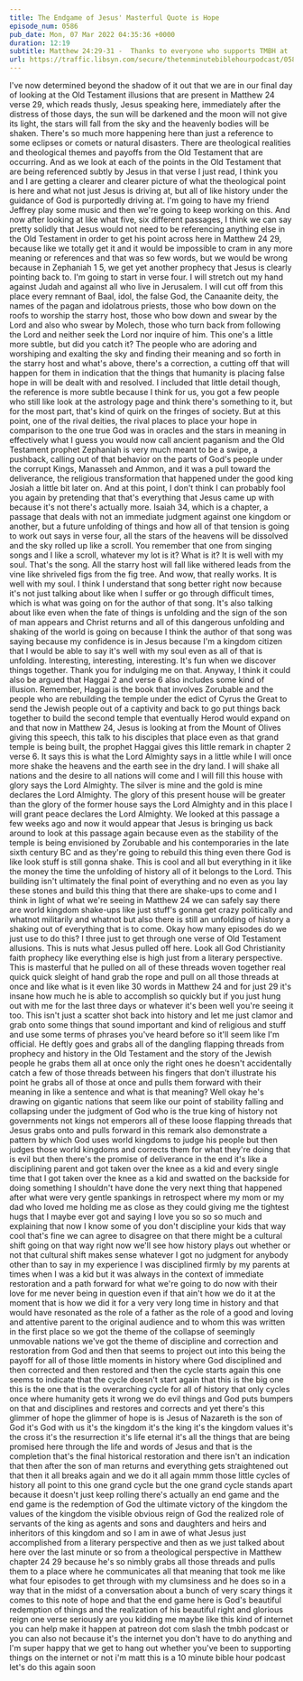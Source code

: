 ```yaml
---
title: The Endgame of Jesus' Masterful Quote is Hope
episode_num: 0586
pub_date: Mon, 07 Mar 2022 04:35:36 +0000
duration: 12:19
subtitle: Matthew 24:29-31 -  Thanks to everyone who supports TMBH at  You're the reason we can all do this together!  Music written and performed by .
url: https://traffic.libsyn.com/secure/thetenminutebiblehourpodcast/0586_-_The_Endgame_of_Jesus_Masterful_Quote_is_Hope.mp3
---
```


 I've now determined beyond the shadow of it out that we are in our final day of looking at the Old Testament illusions that are present in Matthew 24 verse 29, which reads thusly, Jesus speaking here, immediately after the distress of those days, the sun will be darkened and the moon will not give its light, the stars will fall from the sky and the heavenly bodies will be shaken. There's so much more happening here than just a reference to some eclipses or comets or natural disasters. There are theological realities and theological themes and payoffs from the Old Testament that are occurring. And as we look at each of the points in the Old Testament that are being referenced subtly by Jesus in that verse I just read, I think you and I are getting a clearer and clearer picture of what the theological point is here and what not just Jesus is driving at, but all of like history under the guidance of God is purportedly driving at. I'm going to have my friend Jeffrey play some music and then we're going to keep working on this. And now after looking at like what five, six different passages, I think we can say pretty solidly that Jesus would not need to be referencing anything else in the Old Testament in order to get his point across here in Matthew 24 29, because like we totally get it and it would be impossible to cram in any more meaning or references and that was so few words, but we would be wrong because in Zephaniah 1 5, we get yet another prophecy that Jesus is clearly pointing back to. I'm going to start in verse four. I will stretch out my hand against Judah and against all who live in Jerusalem. I will cut off from this place every remnant of Baal, idol, the false God, the Canaanite deity, the names of the pagan and idolatrous priests, those who bow down on the roofs to worship the starry host, those who bow down and swear by the Lord and also who swear by Molech, those who turn back from following the Lord and neither seek the Lord nor inquire of him. This one's a little more subtle, but did you catch it? The people who are adoring and worshiping and exalting the sky and finding their meaning and so forth in the starry host and what's above, there's a correction, a cutting off that will happen for them in indication that the things that humanity is placing false hope in will be dealt with and resolved. I included that little detail though, the reference is more subtle because I think for us, you got a few people who still like look at the astrology page and think there's something to it, but for the most part, that's kind of quirk on the fringes of society. But at this point, one of the rival deities, the rival places to place your hope in comparison to the one true God was in oracles and the stars in meaning in effectively what I guess you would now call ancient paganism and the Old Testament prophet Zephaniah is very much meant to be a swipe, a pushback, calling out of that behavior on the parts of God's people under the corrupt Kings, Manasseh and Ammon, and it was a pull toward the deliverance, the religious transformation that happened under the good king Josiah a little bit later on. And at this point, I don't think I can probably fool you again by pretending that that's everything that Jesus came up with because it's not there's actually more. Isaiah 34, which is a chapter, a passage that deals with not an immediate judgment against one kingdom or another, but a future unfolding of things and how all of that tension is going to work out says in verse four, all the stars of the heavens will be dissolved and the sky rolled up like a scroll. You remember that one from singing songs and I like a scroll, whatever my lot is it? What is it? It is well with my soul. That's the song. All the starry host will fall like withered leads from the vine like shriveled figs from the fig tree. And wow, that really works. It is well with my soul. I think I understand that song better right now because it's not just talking about like when I suffer or go through difficult times, which is what was going on for the author of that song. It's also talking about like even when the fate of things is unfolding and the sign of the son of man appears and Christ returns and all of this dangerous unfolding and shaking of the world is going on because I think the author of that song was saying because my confidence is in Jesus because I'm a kingdom citizen that I would be able to say it's well with my soul even as all of that is unfolding. Interesting, interesting, interesting. It's fun when we discover things together. Thank you for indulging me on that. Anyway, I think it could also be argued that Haggai 2 and verse 6 also includes some kind of illusion. Remember, Haggai is the book that involves Zorubable and the people who are rebuilding the temple under the edict of Cyrus the Great to send the Jewish people out of a captivity and back to go put things back together to build the second temple that eventually Herod would expand on and that now in Matthew 24, Jesus is looking at from the Mount of Olives giving this speech, this talk to his disciples that place even as that grand temple is being built, the prophet Haggai gives this little remark in chapter 2 verse 6. It says this is what the Lord Almighty says in a little while I will once more shake the heavens and the earth see in the dry land. I will shake all nations and the desire to all nations will come and I will fill this house with glory says the Lord Almighty. The silver is mine and the gold is mine declares the Lord Almighty. The glory of this present house will be greater than the glory of the former house says the Lord Almighty and in this place I will grant peace declares the Lord Almighty. We looked at this passage a few weeks ago and now it would appear that Jesus is bringing us back around to look at this passage again because even as the stability of the temple is being envisioned by Zorubable and his contemporaries in the late sixth century BC and as they're going to rebuild this thing even there God is like look stuff is still gonna shake. This is cool and all but everything in it like the money the time the unfolding of history all of it belongs to the Lord. This building isn't ultimately the final point of everything and no even as you lay these stones and build this thing that there are shake-ups to come and I think in light of what we're seeing in Matthew 24 we can safely say there are world kingdom shake-ups like just stuff's gonna get crazy politically and whatnot militarily and whatnot but also there is still an unfolding of history a shaking out of everything that is to come. Okay how many episodes do we just use to do this? I three just to get through one verse of Old Testament allusions. This is nuts what Jesus pulled off here. Look all God Christianity faith prophecy like everything else is high just from a literary perspective. This is masterful that he pulled on all of these threads woven together real quick quick sleight of hand grab the rope and pull on all those threads at once and like what is it even like 30 words in Matthew 24 and for just 29 it's insane how much he is able to accomplish so quickly but if you just hung out with me for the last three days or whatever it's been well you're seeing it too. This isn't just a scatter shot back into history and let me just clamor and grab onto some things that sound important and kind of religious and stuff and use some terms of phrases you've heard before so it'll seem like I'm official. He deftly goes and grabs all of the dangling flapping threads from prophecy and history in the Old Testament and the story of the Jewish people he grabs them all at once only the right ones he doesn't accidentally catch a few of those threads between his fingers that don't illustrate his point he grabs all of those at once and pulls them forward with their meaning in like a sentence and what is that meaning? Well okay he's drawing on gigantic nations that seem like our point of stability falling and collapsing under the judgment of God who is the true king of history not governments not kings not emperors all of these loose flapping threads that Jesus grabs onto and pulls forward in this remark also demonstrate a pattern by which God uses world kingdoms to judge his people but then judges those world kingdoms and corrects them for what they're doing that is evil but then there's the promise of deliverance in the end it's like a disciplining parent and got taken over the knee as a kid and every single time that I got taken over the knee as a kid and swatted on the backside for doing something I shouldn't have done the very next thing that happened after what were very gentle spankings in retrospect where my mom or my dad who loved me holding me as close as they could giving me the tightest hugs that I maybe ever got and saying I love you so so so much and explaining that now I know some of you don't discipline your kids that way cool that's fine we can agree to disagree on that there might be a cultural shift going on that way right now we'll see how history plays out whether or not that cultural shift makes sense whatever I got no judgment for anybody other than to say in my experience I was disciplined firmly by my parents at times when I was a kid but it was always in the context of immediate restoration and a path forward for what we're going to do now with their love for me never being in question even if that ain't how we do it at the moment that is how we did it for a very very long time in history and that would have resonated as the role of a father as the role of a good and loving and attentive parent to the original audience and to whom this was written in the first place so we got the theme of the collapse of seemingly unmovable nations we've got the theme of discipline and correction and restoration from God and then that seems to project out into this being the payoff for all of those little moments in history where God disciplined and then corrected and then restored and then the cycle starts again this one seems to indicate that the cycle doesn't start again that this is the big one this is the one that is the overarching cycle for all of history that only cycles once where humanity gets it wrong we do evil things and God puts bumpers on that and disciplines and restores and corrects and yet there's this glimmer of hope the glimmer of hope is is Jesus of Nazareth is the son of God it's God with us it's the kingdom it's the king it's the kingdom values it's the cross it's the resurrection it's life eternal it's all the things that are being promised here through the life and words of Jesus and that is the completion that's the final historical restoration and there isn't an indication that then after the son of man returns and everything gets straightened out that then it all breaks again and we do it all again mmm those little cycles of history all point to this one grand cycle but the one grand cycle stands apart because it doesn't just keep rolling there's actually an end game and the end game is the redemption of God the ultimate victory of the kingdom the values of the kingdom the visible obvious reign of God the realized role of servants of the king as agents and sons and daughters and heirs and inheritors of this kingdom and so I am in awe of what Jesus just accomplished from a literary perspective and then as we just talked about here over the last minute or so from a theological perspective in Matthew chapter 24 29 because he's so nimbly grabs all those threads and pulls them to a place where he communicates all that meaning that took me like what four episodes to get through with my clumsiness and he does so in a way that in the midst of a conversation about a bunch of very scary things it comes to this note of hope and that the end game here is God's beautiful redemption of things and the realization of his beautiful right and glorious reign one verse seriously are you kidding me maybe like this kind of internet you can help make it happen at patreon dot com slash the tmbh podcast or you can also not because it's the internet you don't have to do anything and I'm super happy that we get to hang out whether you've been to supporting things on the internet or not i'm matt this is a 10 minute bible hour podcast let's do this again soon